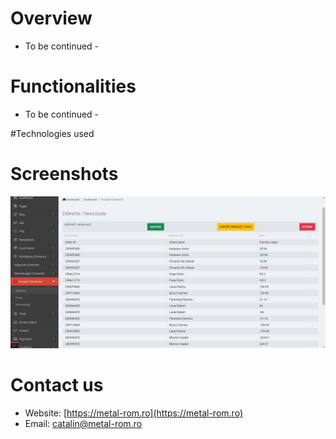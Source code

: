 # Overview
- To be continued -

# Functionalities
- To be continued -

#Technologies used

# Screenshots

![Screenshot](https://github.com/code0110/incasari-connector/blob/09fac553ee518e9679c420af4bf40cb4bdcbdaba/public/images/screenshot.png)

# Contact us
- Website: [https://metal-rom.ro](https://metal-rom.ro)
- Email: [catalin@metal-rom.ro](mailto:catalin@metal-rom.ro)